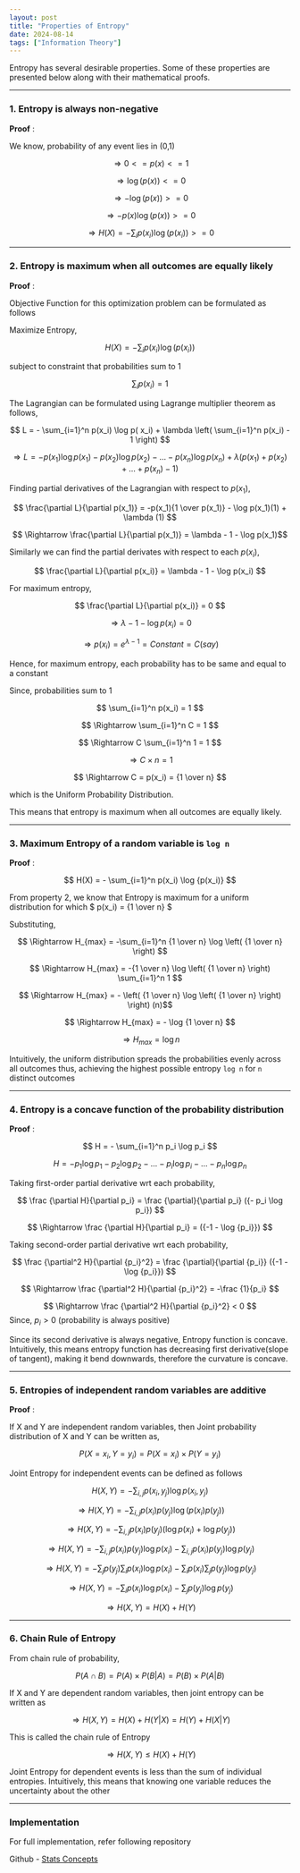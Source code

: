 ```yaml
---
layout: post
title: "Properties of Entropy"
date: 2024-08-14
tags: ["Information Theory"]
---
```


Entropy has several desirable properties. Some of these properties are presented below along with their mathematical proofs.

---
### 1. Entropy is always non-negative

**Proof** :

We know, probability of any event lies in (0,1)

$$ \Rightarrow 0 <= p(x) <= 1 $$

$$ \Rightarrow \log \left( p(x) \right) <= 0 $$

$$ \Rightarrow -\log \left( p(x) \right) >= 0 $$

$$ \Rightarrow -p(x) \log \left( p(x) \right) >= 0 $$

$$ \Rightarrow H(X) = -\sum_{i} p(x_i) \log \left(p( x_i) \right) >= 0 $$

---

### 2. Entropy is maximum when all outcomes are equally likely

**Proof** : 

Objective Function for this optimization problem can be formulated as follows

Maximize Entropy, 

$$ H(X) = -\sum_{i} p(x_i) \log  (p( x_i)) $$

subject to constraint that probabilities sum to 1

$$ \sum_{i} p(x_i) = 1 $$

The Lagrangian can be formulated using Lagrange multiplier theorem as follows,

$$ L = - \sum_{i=1}^n p(x_i) \log p( x_i) + \lambda \left( \sum_{i=1}^n p(x_i) - 1 \right) $$

$$ \Rightarrow L = - p(x_1) \log p(x_1) - p(x_2) \log p(x_2) - ... - p(x_n) \log p(x_n) + \lambda (p(x_1) + p(x_2) + ... + p(x_n) - 1) $$

Finding partial derivatives of the Lagrangian with respect to $p(x_1)$,

$$ \frac{\partial L}{\partial p(x_1)} = -p(x_1){1 \over p(x_1)} - \log p(x_1)(1) + \lambda (1) $$ 

$$ \Rightarrow \frac{\partial L}{\partial p(x_1)} = \lambda - 1 - \log p(x_1)$$

Similarly we can find the partial derivates with respect to each $p(x_i)$,

$$ \frac{\partial L}{\partial p(x_i)} = \lambda - 1 - \log p(x_i) $$

For maximum entropy,

$$ \frac{\partial L}{\partial p(x_i)} = 0 $$

$$ \Rightarrow \lambda - 1 - \log p(x_i) = 0 $$

$$ \Rightarrow p(x_i) = e^{\lambda - 1} = Constant = C (say) $$

Hence, for maximum entropy, each probability has to be same and equal to a constant

Since, probabilities sum to 1

$$ \sum_{i=1}^n p(x_i) = 1 $$

$$ \Rightarrow \sum_{i=1}^n C = 1 $$

$$ \Rightarrow C \sum_{i=1}^n 1 = 1 $$

$$ \Rightarrow C \times n = 1 $$

$$ \Rightarrow C = p(x_i) = {1 \over n} $$

which is the Uniform Probability Distribution.

This means that entropy is maximum when all outcomes are equally likely.

---
### 3. Maximum Entropy of a random variable is `log n`

**Proof** : 

$$ H(X) = - \sum_{i=1}^n p(x_i) \log {p(x_i)}  $$

From property 2, we know that Entropy is maximum for a uniform distribution for which $ p(x_i) = {1 \over n} $

Substituting,

$$ \Rightarrow H_{max} = -\sum_{i=1}^n {1 \over n} \log \left( {1 \over n} \right) $$

$$ \Rightarrow H_{max} = -{1 \over n} \log \left( {1 \over n} \right) \sum_{i=1}^n 1 $$

$$ \Rightarrow H_{max} = - \left( {1 \over n} \log \left( {1 \over n} \right) \right) (n)$$

$$ \Rightarrow H_{max} = - \log {1 \over n} $$

$$ \Rightarrow H_{max} = \log n $$

Intuitively, the uniform distribution spreads the probabilities evenly across all outcomes thus, achieving the highest possible entropy 
`log n` for `n` distinct outcomes

---
### 4. Entropy is a concave function of the probability distribution

**Proof** : 

$$ H = - \sum_{i=1}^n p_i \log p_i $$

$$ H = - p_1 \log p_1 - p_2 \log p_2 - ... - p_i \log p_i - ... -p_n \log p_n $$

Taking first-order partial derivative wrt each probability,

$$ \frac {\partial H}{\partial p_i} = \frac {\partial}{\partial p_i} ({- p_i \log p_i}) $$

$$ \Rightarrow \frac {\partial H}{\partial p_i} = ({-1 - \log {p_i}}) $$

Taking second-order partial derivative wrt each probability,

$$ \frac {\partial^2 H}{\partial {p_i}^2} = \frac {\partial}{\partial {p_i}} ({-1 - \log {p_i}}) $$

$$ \Rightarrow \frac {\partial^2 H}{\partial {p_i}^2} = -\frac {1}{p_i} $$

$$ \Rightarrow \frac {\partial^2 H}{\partial {p_i}^2} < 0 $$ Since, $p_i > 0$ (probability is always positive)

Since its second derivative is always negative, Entropy function is concave.
Intuitively, this means entropy function has decreasing first derivative(slope of tangent), making it bend
downwards, therefore the curvature is concave.

---
### 5. Entropies of independent random variables are additive

**Proof** : 

If X and Y are independent random variables, then Joint probability distribution of X and Y can be written as,

$$ P(X=x_i, Y=y_i) = P(X=x_i) \times P(Y=y_i) $$

Joint Entropy for independent events can be defined as follows

$$ H(X,Y) = -\sum_{i,j} p(x_i,y_j) \log p(x_i,y_j) $$

$$ \Rightarrow H(X,Y) = -\sum_{i,j} p(x_i)p(y_j) \log ({p(x_i) p(y_j)}) $$

$$ \Rightarrow H(X,Y) = -\sum_{i,j} p(x_i)p(y_j) (\log {p(x_i) + \log p(y_j)}) $$

$$ \Rightarrow H(X,Y) = -\sum_{i,j} p(x_i)p(y_j) \log p(x_i) -\sum_{i,j} p(x_i)p(y_j) \log p(y_j) $$

$$ \Rightarrow H(X,Y) = -\sum_{j} p(y_j) \sum_{i} p(x_i) \log p(x_i) -\sum_{i} p(x_i) \sum_{j} p(y_j) \log p(y_j) $$

$$ \Rightarrow H(X,Y) = -\sum_{i} p(x_i) \log p(x_i) - \sum_{j} p(y_j) \log p(y_j) $$

$$ \Rightarrow H(X,Y) = H(X) + H(Y) $$

---
### 6. Chain Rule of Entropy

From chain rule of probability,

$$ P(A \cap B) = P(A) \times P(B|A) = P(B) \times P(A|B) $$

If X and Y are dependent random variables, then joint entropy can be written as

$$ \Rightarrow H(X,Y) = H(X) + H(Y|X) = H(Y) + H(X|Y) $$

This is called the chain rule of Entropy

$$ \Rightarrow H(X,Y) \leq H(X) + H(Y) $$

Joint Entropy for dependent events is less than the sum of individual entropies. 
Intuitively, this means that knowing one variable reduces the uncertainty about the other

---
### Implementation
For full implementation, refer following repository

Github - [Stats Concepts](https://github.com/gouherdanish/stats_concepts/git)